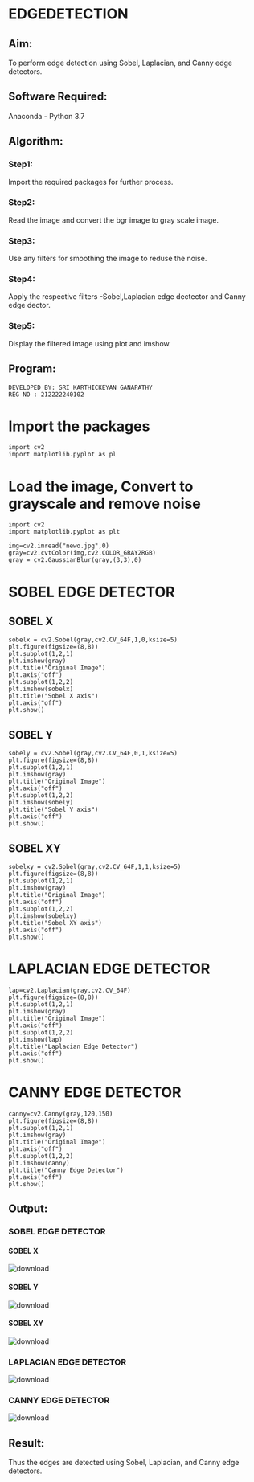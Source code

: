 # EDGEDETECTION

## Aim:
To perform edge detection using Sobel, Laplacian, and Canny edge detectors.

## Software Required:
Anaconda - Python 3.7

## Algorithm:
### Step1:
Import the required packages for further process.
<br>
### Step2:
Read the image and convert the bgr image to gray scale image.
<br>
### Step3:
Use any filters for smoothing the image to reduse the noise.
<br>
### Step4:
Apply the respective filters -Sobel,Laplacian edge dectector and Canny edge dector.
<br>
### Step5:
Display the filtered image using plot and imshow.
<br>

## Program:

```
DEVELOPED BY: SRI KARTHICKEYAN GANAPATHY
REG NO : 212222240102
```
# Import the packages
```
import cv2
import matplotlib.pyplot as pl
```
# Load the image, Convert to grayscale and remove noise
```
import cv2
import matplotlib.pyplot as plt

img=cv2.imread("newo.jpg",0)
gray=cv2.cvtColor(img,cv2.COLOR_GRAY2RGB)
gray = cv2.GaussianBlur(gray,(3,3),0)
```
# SOBEL EDGE DETECTOR
## SOBEL X
```
sobelx = cv2.Sobel(gray,cv2.CV_64F,1,0,ksize=5)
plt.figure(figsize=(8,8))
plt.subplot(1,2,1)
plt.imshow(gray)
plt.title("Original Image")
plt.axis("off")
plt.subplot(1,2,2)
plt.imshow(sobelx)
plt.title("Sobel X axis")
plt.axis("off")
plt.show()
```
## SOBEL Y
```
sobely = cv2.Sobel(gray,cv2.CV_64F,0,1,ksize=5)
plt.figure(figsize=(8,8))
plt.subplot(1,2,1)
plt.imshow(gray)
plt.title("Original Image")
plt.axis("off")
plt.subplot(1,2,2)
plt.imshow(sobely)
plt.title("Sobel Y axis")
plt.axis("off")
plt.show()
```
## SOBEL XY
```
sobelxy = cv2.Sobel(gray,cv2.CV_64F,1,1,ksize=5)
plt.figure(figsize=(8,8))
plt.subplot(1,2,1)
plt.imshow(gray)
plt.title("Original Image")
plt.axis("off")
plt.subplot(1,2,2)
plt.imshow(sobelxy)
plt.title("Sobel XY axis")
plt.axis("off")
plt.show()
```
# LAPLACIAN EDGE DETECTOR
```
lap=cv2.Laplacian(gray,cv2.CV_64F)
plt.figure(figsize=(8,8))
plt.subplot(1,2,1)
plt.imshow(gray)
plt.title("Original Image")
plt.axis("off")
plt.subplot(1,2,2)
plt.imshow(lap)
plt.title("Laplacian Edge Detector")
plt.axis("off")
plt.show()
```

# CANNY EDGE DETECTOR
```
canny=cv2.Canny(gray,120,150)
plt.figure(figsize=(8,8))
plt.subplot(1,2,1)
plt.imshow(gray)
plt.title("Original Image")
plt.axis("off")
plt.subplot(1,2,2)
plt.imshow(canny)
plt.title("Canny Edge Detector")
plt.axis("off")
plt.show()
```
## Output:
### SOBEL EDGE DETECTOR
#### SOBEL X
![download](https://github.com/srikarthickeyanganapathy/EDGE-DETECTION/assets/119393842/551be6fb-867b-4f0d-ab32-944097591cd2)

#### SOBEL Y
![download](https://github.com/srikarthickeyanganapathy/EDGE-DETECTION/assets/119393842/2b445ad1-488d-4a53-88f1-bd4df7216059)

#### SOBEL XY
![download](https://github.com/srikarthickeyanganapathy/EDGE-DETECTION/assets/119393842/beb3f1e9-8881-41fd-bb35-156fdd386921)

### LAPLACIAN EDGE DETECTOR
![download](https://github.com/srikarthickeyanganapathy/EDGE-DETECTION/assets/119393842/f2ae5312-3041-4f25-9d1b-f5dc15a24ee4)

### CANNY EDGE DETECTOR
![download](https://github.com/srikarthickeyanganapathy/EDGE-DETECTION/assets/119393842/b1e95a72-69fc-4947-a83f-057c44e4dd05)

## Result:
Thus the edges are detected using Sobel, Laplacian, and Canny edge detectors.

